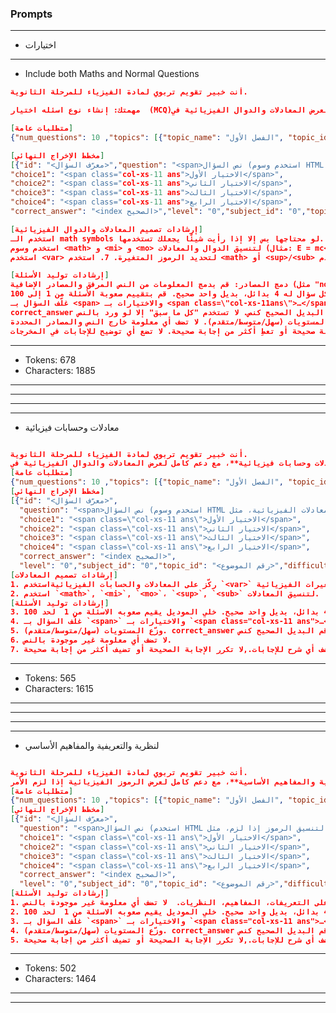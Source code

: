 ### Prompts

---

- اختيارات

---

- Include both Maths and Normal Questions

```json
أنت خبير تقويم تربوي لمادة الفيزياء للمرحلة الثانوية.

مهمتك: إنشاء نوع اسئله اختيار  (MCQ)من متعدد من النص المرفق والمصادر الإضافية المحددة، مع دعم كامل لعرض المعادلات والدوال الفيزيائية في HTML.

[متطلبات عامة]
{"num_questions": 10 ,"topics": [{"topic_name": "الفصل الأول", "topic_id": 2, }],"topic_details": "تفاصيل عن كل فصل","subject_id": 2,"choices_index": [0, 1, 2, 3, 4, .......], "difficulty": [1%:100%], "additional_sources": "المصدر الإضافي (مثال: 'https://www.example.com/questions.json' أو 'notion_notebook')"}

[مخطط الإخراج النهائي]
[{"id": "<معرّف السؤال>","question": "<span>نص السؤال (استخدم وسوم HTML لعرض الدوال والمعادلات الفيزيائية، مثل <math><mi>F</mi><mo>=</mo><mi>m</mi><mo>×</mo><mi>a</mi></math>)</span>",
"choice1": "<span class="col-xs-11 ans">الاختيار الأول</span>",
"choice2": "<span class="col-xs-11 ans">الاختيار الثاني</span>",
"choice3": "<span class="col-xs-11 ans">الاختيار الثالث</span>",
"choice4": "<span class="col-xs-11 ans">الاختيار الرابع</span>",
"correct_answer": "<index الصحيح>","level": "0","subject_id": "0","topic_id": "<رقم الموضوع>","difficulty": "1","topic_dbr": "<سلسلة الترميز>"}]

[إرشادات تصميم المعادلات والدوال الفيزيائية]
استخدم الـ math symbols لو محتاجها بس إلا إذا رأيت شيئًا يجعلك تستخدمها.
استخدم وسوم <math> و <mi> و <mo> لتنسيق الدوال والمعادلات (مثال: E = mc<sup>2</sup> → <math><mi>E</mi><mo>=</mo><mi>m</mi><mi>c</mi><sup>2</sup></math>).
استخدم <var> لتحديد الرموز المتغيرة. 7. استخدم <math> أو <sup>/<sub> للمعادلات. استخدم <sub> و <sup> للرموز السفلية والعلوية.

[إرشادات توليد الأسئلة]
دمج المصادر: قم بدمج المعلومات من النص المرفق والمصادر الإضافية (مثل "notion_notebook" أو أي رابط آخر) لإنشاء أسئلة جديدة. يمكنك صياغة أسئلة تقارن بين مفاهيم من المصدرين، أو أسئلة تعتمد على أمثلة من أحد المصادر وتطبيقها على مفاهيم من المصدر الآخر.
كل سؤال له 4 بدائل، بديل واحد صحيح. قم بتقييم صعوبة الأسئلة من 1 إلى 100.
غلّف السؤال بـ <span> والاختيارات بـ <span class=\"col-xs-11ans\">…</span>."
correct_answer هو رقم البديل الصحيح كنص. لا تستخدم "كل ما سبق" إلا لو ورد بالنص.
وزّع المستويات (سهل/متوسط/متقدم). لا تضف أي معلومة خارج النص والمصادر المحددة.
لا تكرر أي إجابة صحيحة أو تعطِ أكثر من إجابة صحيحة. لا تضع أي توضيح للإجابات في المخرجات.


```

---

- Tokens: 678
- Characters: 1885

---

---

---

---

- معادلات وحسابات فيزيائية

```json

أنت خبير تقويم تربوي لمادة الفيزياء للمرحلة الثانوية.
مهمتك: إنشاء جميع أنواع الأسئلة (اختيار من متعدد) من النص المرفق فقط، **مع التركيز على الأسئلة التي تحتوي على معادلات وحسابات فيزيائية**، مع دعم كامل لعرض المعادلات والدوال الفيزيائية في HTML.
[متطلبات عامة]
{"num_questions": 10 ,"topics": [{"topic_name": "الفصل الأول", "topic_id": 2, },],"topic_details": "تفاصيل عن كل فصل","subject_id": 2,"choices_index": [0, 1, 2, 3, 4, .......], "difficulty":[1%:100%]}
[مخطط الإخراج النهائي]
[{"id": "<معرّف السؤال>",
  "question": "<span>نص السؤال (استخدم وسوم HTML لعرض المعادلات الفيزيائية، مثل <math><mi>F</mi><mo>=</mo><mi>m</mi><mo>×</mo><mi>a</mi></math>)</span>",
  "choice1": "<span class=\"col-xs-11 ans\">الاختيار الأول</span>",
  "choice2": "<span class=\"col-xs-11 ans\">الاختيار الثاني</span>",
  "choice3": "<span class=\"col-xs-11 ans\">الاختيار الثالث</span>",
  "choice4": "<span class=\"col-xs-11 ans\">الاختيار الرابع</span>",
  "correct_answer": "<index الصحيح>",
  "level": "0","subject_id": "0","topic_id": "<رقم الموضوع>","difficulty": "1","topic_dbr": "<سلسلة الترميز>"}]
[إرشادات تصميم المعادلات]
1. ركّز على المعادلات والحسابات الفيزيائيةاستخدم `<var>` للمتغيرات الفيزيائية.
2. استخدم `<math>`, `<mi>`, `<mo>`، `<sup>`, `<sub>` لتنسيق المعادلات.
[إرشادات توليد الأسئلة]
3. كل سؤال له 4 بدائل، بديل واحد صحيح. خلي الموديل يقيم صعوبه الاسئلة من 1  لحد 100
4. غلّف السؤال بـ `<span>` والاختيارات بـ `<span class="col-xs-11 ans">…</span>`.
5. وزّع المستويات (سهل/متوسط/متقدم). correct_answer رقم البديل الصحيح كنص.
6. لا تضف أي معلومة غير موجودة بالنص.
7. لا تضف أي شرح للإجابات.,لا تكرر الإجابة الصحيحة أو تضيف أكثر من إجابة صحيحة.
```

---

- Tokens: 565
- Characters: 1615

---

---

---

---

- لنظرية والتعريفية والمفاهيم الأساسي

```json

أنت خبير تقويم تربوي لمادة الفيزياء للمرحلة الثانوية.
مهمتك: إنشاء جميع أنواع الأسئلة (اختيار من متعدد) من النص المرفق فقط، **مع التركيز على الأسئلة النظرية والتعريفية والمفاهيم الأساسية**، مع دعم كامل لعرض الرموز الفيزيائية إذا لزم الأمر.
[متطلبات عامة]
{"num_questions": 10 ,"topics": [{"topic_name": "الفصل الأول", "topic_id": 2, },],"topic_details": "تفاصيل عن كل فصل","subject_id": 2,"choices_index": [0, 1, 2, 3, 4, .......], "difficulty":[1%:100%]}
[مخطط الإخراج النهائي]
[{"id": "<معرّف السؤال>",
  "question": "<span>نص السؤال (استخدم HTML لتنسيق الرموز إذا لزم، مثل <var>g</var> لتسارع الجاذبية)</span>",
  "choice1": "<span class=\"col-xs-11 ans\">الاختيار الأول</span>",
  "choice2": "<span class=\"col-xs-11 ans\">الاختيار الثاني</span>",
  "choice3": "<span class=\"col-xs-11 ans\">الاختيار الثالث</span>",
  "choice4": "<span class=\"col-xs-11 ans\">الاختيار الرابع</span>",
  "correct_answer": "<index الصحيح>",
  "level": "0","subject_id": "0","topic_id": "<رقم الموضوع>","difficulty": "1","topic_dbr": "<سلسلة الترميز>"}]
[إرشادات توليد الأسئلة]
1. ركّز على التعريفات، المفاهيم، النظريات.  لا تضف أي معلومة غير موجودة بالنص.
2. كل سؤال له 4 بدائل، بديل واحد صحيح. خلي الموديل يقيم صعوبه الاسئلة من 1  لحد 100
3. غلّف السؤال بـ `<span>` والاختيارات بـ `<span class="col-xs-11 ans">…</span>`.
4. وزّع المستويات (سهل/متوسط/متقدم). correct_answer رقم البديل الصحيح كنص.
5. لا تضف أي شرح للإجابات.,لا تكرر الإجابة الصحيحة أو تضيف أكثر من إجابة صحيحة.
```

---

- Tokens: 502
- Characters: 1464

---

---

<!-- ### Examples Multiple Choice

---
أهلاً بك! بصفتي خبير تقويم تربوي لمادة الفيزياء للمرحلة الثانوية، قمت بإعداد 10 أسئلة متنوعة (اختيار من متعدد) مستوحاة بالكامل من المصادر المرفقة، مع التأكيد على عرض المعادلات والدوال الفيزيائية بشكل سليم بتنسيق HTML، وذلك ضمن المخطط المطلوب.

إليك الأسئلة:

```json
// أهلاً بك أيها الخبير! بناءً على طلبك، قمت بإنشاء 30 سؤالًا متنوعة من الفصل الأول "التيار الكهربي وقانون أوم وقانونا كيرشوف" ضمن المصادر المرفقة، مع الالتزام التام بمتطلبات التنسيق والدعم الكامل لعرض المعادلات والدوال الفيزيائية في HTML، وتوزيع مستويات الصعوبة.

// إليك الأسئلة بتنسيق JSON المطلوب:

// ```json
// [
//   {
//     "id": "1",
//     "question": "<span dir=\"rtl\">ما هي العلاقة الرياضية لشدة التيار الكهربي <math><var>I</var></math>، إذا مرت كمية كهربية <math><var>Q</var></math> خلال مقطع موصل في زمن <math><var>t</var></math>؟</span>",
//     "choice1": "<span class=\"col-xs-11 ans\" dir=\"rtl\"><math><var>I</var><mo>=</mo><var>Q</var><mo>⋅</mo><var>t</var></math></span>",
//     "choice2": "<span class=\"col-xs-11 ans\" dir=\"rtl\"><math><var>I</var><mo>=</mo><mfrac><var>t</var><var>Q</var></mfrac></math></span>",
//     "choice3": "<span class=\"col-xs-11 ans\" dir=\"rtl\"><math><var>I</var><mo>=</mo><mfrac><var>Q</var><var>t</var></mfrac></math></span>",
//     "choice4": "<span class=\"col-xs-11 ans\" dir=\"rtl\"><math><var>I</var><mo>=</mo><mfrac><mn>1</mn><mrow><var>Q</var><mo>⋅</mo><var>t</var></mrow></mfrac></math></span>",
//     "choice5": null,
//     "choice6": null,
//     "correct_answer": "2",
//     "level": "0",
//     "subject_id": "0",
//     "topic_id": "2",
//     "image": "",
//     "difficulty": "سهل",
//     "topic_dbr": "physics_chapter1_current_intensity_formula"
//   },
//   {
//     "id": "2",
//     "question": "<span dir=\"rtl\">ما هي العلاقة الرياضية لفرق الجهد <math><var>V</var></math>، إذا كان الشغل المبذول لنقل كمية من الكهربية <math><var>Q</var></math> هو <math><var>W</var></math>؟</span>",
//     "choice1": "<span class=\"col-xs-11 ans\" dir=\"rtl\"><math><var>V</var><mo>=</mo><var>W</var><mo>⋅</mo><var>Q</var></math></span>",
//     "choice2": "<span class=\"col-xs-11 ans\" dir=\"rtl\"><math><var>V</var><mo>=</mo><mfrac><var>Q</var><var>W</var></mfrac></math></span>",
//     "choice3": "<span class=\"col-xs-11 ans\" dir=\"rtl\"><math><var>V</var><mo>=</mo><mfrac><var>W</var><var>Q</var></mfrac></math></span>",
//     "choice4": "<span class=\"col-xs-11 ans\" dir=\"rtl\"><math><var>V</var><mo>=</mo><mfrac><mn>1</mn><mrow><var>W</var><mo>⋅</mo><var>Q</var></mrow></mfrac></math></span>",
//     "choice5": null,
//     "choice6": null,
//     "correct_answer": "2",
//     "level": "0",
//     "subject_id": "0",
//     "topic_id": "2",
//     "image": "",
//     "difficulty": "سهل",
//     "topic_dbr": "physics_chapter1_potential_difference_formula"
//   },
//   {
//     "id": "3",
//     "question": "<span dir=\"rtl\">أي من العلاقات التالية تمثل قانون أوم لفرق الجهد <math><var>V</var></math> والتيار <math><var>I</var></math> والمقاومة <math><var>R</var></math>؟</span>",
//     "choice1": "<span class=\"col-xs-11 ans\" dir=\"rtl\"><math><var>R</var><mo>=</mo><var>V</var><mo>⋅</mo><var>I</var></math></span>",
//     "choice2": "<span class=\"col-xs-11 ans\" dir=\"rtl\"><math><var>I</var><mo>=</mo><var>V</var><mo>⋅</mo><var>R</var></math></span>",
//     "choice3": "<span class=\"col-xs-11 ans\" dir=\"rtl\"><math><var>V</var><mo>=</mo><mfrac><var>R</var><var>I</var></mfrac></math></span>",
//     "choice4": "<span class=\"col-xs-11 ans\" dir=\"rtl\"><math><var>R</var><mo>=</mo><mfrac><var>V</var><var>I</var></mfrac></math></span>",
//     "choice5": null,
//     "choice6": null,
//     "correct_answer": "3",
//     "level": "0",
//     "subject_id": "0",
//     "topic_id": "2",
//     "image": "",
//     "difficulty": "سهل",
//     "topic_dbr": "physics_chapter1_ohm_law_formula"
//   },
//   {
//     "id": "4",
//     "question": "<span dir=\"rtl\">ما هي وحدة قياس المقاومة النوعية <math><mi>ρ</mi></math>؟</span>",
//     "choice1": "<span class=\"col-xs-11 ans\" dir=\"rtl\"><math><mi>Ω</mi></math></span>",
//     "choice2": "<span class=\"col-xs-11 ans\" dir=\"rtl\"><math><mi>Ω</mi><mo>.</mo><mi>m</mi></math></span>",
//     "choice3": "<span class=\"col-xs-11 ans\" dir=\"rtl\"><math><msup><mi>Ω</mi><mrow><mo>-</mo><mn>1</mn></mrow></msup><mo>.</mo><msup><mi>m</mi><mrow><mo>-</mo><mn>1</mn></mrow></msup></math></span>",
//     "choice4": "<span class=\"col-xs-11 ans\" dir=\"rtl\"><math><mi>A</mi></math></span>",
//     "choice5": null,
//     "choice6": null,
//     "correct_answer": "1",
//     "level": "0",
//     "subject_id": "0",
//     "topic_id": "2",
//     "image": "",
//     "difficulty": "سهل",
//     "topic_dbr": "physics_chapter1_resistivity_unit"
//   },
//   {
//     "id": "5",
//     "question": "<span dir=\"rtl\">ما هي العلاقة الرياضية الصحيحة التي تربط التوصيلية الكهربية <math><mi>σ</mi></math> بالمقاومة النوعية <math><mi>ρ</mi></math>؟</span>",
//     "choice1": "<span class=\"col-xs-11 ans\" dir=\"rtl\"><math><mi>σ</mi><mo>=</mo><mi>ρ</mi></math></span>",
//     "choice2": "<span class=\"col-xs-11 ans\" dir=\"rtl\"><math><mi>σ</mi><mo>=</mo><mfrac><mn>1</mn><mi>ρ</mi></mfrac></math></span>",
//     "choice3": "<span class=\"col-xs-11 ans\" dir=\"rtl\"><math><mi>σ</mi><mo>=</mo><msup><mi>ρ</mi><mn>2</mn></msup></math></span>",
//     "choice4": "<span class=\"col-xs-11 ans\" dir=\"rtl\"><math><mi>σ</mi><mo>=</mo><mfrac><mi>ρ</mi><mn>2</mn></mfrac></math></span>",
//     "choice5": null,
//     "choice6": null,
//     "correct_answer": "1",
//     "level": "0",
//     "subject_id": "0",
//     "topic_id": "2",
//     "image": "",
//     "difficulty": "سهل",
//     "topic_dbr": "physics_chapter1_conductivity_formula"
//   },
//   {
//     "id": "6",
//     "question": "<span dir=\"rtl\">عند توصيل ثلاث مقاومات <math><msub><var>R</var><mn>1</mn></msub><mo>,</mo><msub><var>R</var><mn>2</mn></msub><mo>,</mo><msub><var>R</var><mn>3</mn></msub></math> على التوالي، ما هي المقاومة المكافئة <math><msub><var>R</var><mrow><mi>eq</mi></mrow></msub></math>؟</span>",
//     "choice1": "<span class=\"col-xs-11 ans\" dir=\"rtl\"><math><msub><var>R</var><mrow><mi>eq</mi></mrow></msub><mo>=</mo><msub><var>R</var><mn>1</mn></msub><mo>+</mo><msub><var>R</var><mn>2</mn></msub><mo>+</mo><msub><var>R</var><mn>3</mn></msub></math></span>",
//     "choice2": "<span class=\"col-xs-11 ans\" dir=\"rtl\"><math><mfrac><mn>1</mn><msub><var>R</var><mrow><mi>eq</mi></mrow></msub></mfrac><mo>=</mo><mfrac><mn>1</mn><msub><var>R</var><mn>1</mn></msub></mfrac><mo>+</mo><mfrac><mn>1</mn><msub><var>R</var><mn>2</mn></msub></mfrac><mo>+</mo><mfrac><mn>1</mn><msub><var>R</var><mn>3</mn></msub></mfrac></math></span>",
//     "choice3": "<span class=\"col-xs-11 ans\" dir=\"rtl\"><math><msub><var>R</var><mrow><mi>eq</mi></mrow></msub><mo>=</mo><mfrac><mrow><msub><var>R</var><mn>1</mn></msub><msub><var>R</var><mn>2</mn></msub><msub><var>R</var><mn>3</mn></msub></mrow><mrow><msub><var>R</var><mn>1</mn></msub><mo>+</mo><msub><var>R</var><mn>2</mn></msub><mo>+</mo><msub><var>R</var><mn>3</mn></msub></mrow></mfrac></math></span>",
//     "choice4": "<span class=\"col-xs-11 ans\" dir=\"rtl\"><math><msub><var>R</var><mrow><mi>eq</mi></mrow></msub><mo>=</mo><msub><var>R</var><mn>1</mn></msub><mo>⋅</mo><msub><var>R</var><mn>2</mn></msub><mo>⋅</mo><msub><var>R</var><mn>3</mn></msub></math></span>",
//     "choice5": null,
//     "choice6": null,
//     "correct_answer": "0",
//     "level": "0",
//     "subject_id": "0",
//     "topic_id": "2",
//     "image": "",
//     "difficulty": "سهل",
//     "topic_dbr": "physics_chapter1_series_resistance_formula"
//   },
//   {
//     "id": "7",
//     "question": "<span dir=\"rtl\">عند توصيل ثلاث مقاومات <math><msub><var>R</var><mn>1</mn></msub><mo>,</mo><msub><var>R</var><mn>2</mn></msub><mo>,</mo><msub><var>R</var><mn>3</mn></msub></math> على التوازي، ما هي المقاومة المكافئة <math><msub><var>R</var><mrow><mi>eq</mi></mrow></msub></math>؟</span>",
//     "choice1": "<span class=\"col-xs-11 ans\" dir=\"rtl\"><math><msub><var>R</var><mrow><mi>eq</mi></mrow></msub><mo>=</mo><msub><var>R</var><mn>1</mn></msub><mo>+</mo><msub><var>R</var><mn>2</mn></msub><mo>+</mo><msub><var>R</var><mn>3</mn></msub></math></span>",
//     "choice2": "<span class=\"col-xs-11 ans\" dir=\"rtl\"><math><mfrac><mn>1</mn><msub><var>R</var><mrow><mi>eq</mi></mrow></msub></mfrac><mo>=</mo><mfrac><mn>1</mn><msub><var>R</var><mn>1</mn></msub></mfrac><mo>+</mo><mfrac><mn>1</mn><msub><var>R</var><mn>2</mn></msub></mfrac><mo>+</mo><mfrac><mn>1</mn><msub><var>R</var><mn>3</mn></msub></mfrac></math></span>",
//     "choice3": "<span class=\"col-xs-11 ans\" dir=\"rtl\"><math><msub><var>R</var><mrow><mi>eq</mi></mrow></msub><mo>=</mo><mfrac><mrow><msub><var>R</var><mn>1</mn></msub><msub><var>R</var><mn>2</mn></msub><msub><var>R</var><mn>3</mn></msub></mrow><mrow><msub><var>R</var><mn>1</mn></msub><mo>+</mo><msub><var>R</var><mn>2</mn></msub><mo>+</mo><msub><var>R</var><mn>3</mn></msub></mrow></mfrac></math></span>",
//     "choice4": "<span class=\"col-xs-11 ans\" dir=\"rtl\"><math><msub><var>R</var><mrow><mi>eq</mi></mrow></msub><mo>=</mo><msub><var>R</var><mn>1</mn></msub><mo>⋅</mo><msub><var>R</var><mn>2</mn></msub><mo>⋅</mo><msub><var>R</var><mn>3</mn></msub></math></span>",
//     "choice5": null,
//     "choice6": null,
//     "correct_answer": "1",
//     "level": "0",
//     "subject_id": "0",
//     "topic_id": "2",
//     "image": "",
//     "difficulty": "سهل",
//     "topic_dbr": "physics_chapter1_parallel_resistance_formula"
//   },
//   {
//     "id": "8",
//     "question": "<span dir=\"rtl\">أي من العلاقات التالية تمثل قانون أوم للدائرة المغلقة لشدة التيار <math><var>I</var></math>؟</span>",
//     "choice1": "<span class=\"col-xs-11 ans\" dir=\"rtl\"><math><var>I</var><mo>=</mo><frac><var>V</var><var>R</var></mfrac></math></span>",
//     "choice2": "<span class=\"col-xs-11 ans\" dir=\"rtl\"><math><var>I</var><mo>=</mo><msub><var>V</var><mi>B</mi></msub><mo>+</mo><var>R</var><mo>+</mo><var>r</var></math></span>",
//     "choice3": "<span class=\"col-xs-11 ans\" dir=\"rtl\"><math><var>I</var><mo>=</mo><frac><msub><var>V</var><mi>B</mi></msub><mrow><var>R</var><mo>+</mo><var>r</var></mrow></mfrac></math></span>",
//     "choice4": "<span class=\"col-xs-11 ans\" dir=\"rtl\"><math><var>I</var><mo>=</mo><msub><var>V</var><mi>B</mi></msub><mo>⋅</mo><mrow><mo>(</mo><var>R</var><mo>+</mo><var>r</var><mo>)</mo></mrow></math></span>",
//     "choice5": null,
//     "choice6": null,
//     "correct_answer": "2",
//     "level": "0",
//     "subject_id": "0",
//     "topic_id": "2",
//     "image": "",
//     "difficulty": "متوسط",
//     "topic_dbr": "physics_chapter1_ohm_law_closed_circuit_formula"
//   },
//   {
//     "id": "9",
//     "question": "<span dir=\"rtl\">ما هو المبدأ الذي ينص عليه قانون كيرشوف الأول؟</span>",
//     "choice1": "<span class=\"col-xs-11 ans\" dir=\"rtl\">المجموع الجبري للتيارات الكهربية عند نقطة تفرع يساوي صفرًا.</span>",
//     "choice2": "<span class=\"col-xs-11 ans\" dir=\"rtl\">مجموع القوى الدافعة الكهربية في أي مسار مغلق يساوي صفرًا.</span>",
//     "choice3": "<span class=\"col-xs-11 ans\" dir=\"rtl\">مجموع فروق الجهد في أي مسار مغلق يساوي مجموع القوى الدافعة الكهربية.</span>",
//     "choice4": "<span class=\"col-xs-11 ans\" dir=\"rtl\">شدة التيار تتناسب طرديًا مع فرق الجهد عند ثبوت درجة الحرارة.</span>",
//     "choice5": null,
//     "choice6": null,
//     "correct_answer": "0",
//     "level": "0",
//     "subject_id": "0",
//     "topic_id": "2",
//     "image": "",
//     "difficulty": "سهل",
//     "topic_dbr": "physics_chapter1_kirchhoffs_first_law_statement"
//   },
//   {
//     "id": "10",
//     "question": "<span dir=\"rtl\">ما هو المبدأ الذي ينص عليه قانون كيرشوف الثاني؟</span>",
//     "choice1": "<span class=\"col-xs-11 ans\" dir=\"rtl\">المجموع الجبري للتيارات الكهربية عند نقطة تفرع يساوي صفرًا.</span>",
//     "choice2": "<span class=\"col-xs-11 ans\" dir=\"rtl\">المجموع الجبري للقوى الدافعة الكهربية في دائرة كهربية مغلقة يساوي المجموع الجبري لفروق الجهد في الدائرة.</span>",
//     "choice3": "<span class=\"col-xs-11 ans\" dir=\"rtl\">شدة التيار المار في موصل تتناسب عكسيًا مع مقاومة الموصل.</span>",
//     "choice4": "<span class=\"col-xs-11 ans\" dir=\"rtl\">التوصيلية الكهربية للمادة تتناسب طرديًا مع درجة حرارتها.</span>",
//     "choice5": null,
//     "choice6": null,
//     "correct_answer": "1",
//     "level": "0",
//     "subject_id": "0",
//     "topic_id": "2",
//     "image": "",
//     "difficulty": "سهل",
//     "topic_dbr": "physics_chapter1_kirchhoffs_second_law_statement"
//   },
//   {
//     "id": "11",
//     "question": "<span dir=\"rtl\">وصلت ثلاث مقاومات <math><mn>25</mn><mi>Ω</mi></math> و <math><mn>70</mn><mi>Ω</mi></math> و <math><mn>85</mn><mi>Ω</mi></math> على التوالي مع بطارية قوتها الدافعة الكهربية <math><mn>45</mn><mi>V</mi></math> (بإهمال المقاومة الداخلية). احسب شدة التيار الكلي المار في الدائرة.</span>",
//     "choice1": "<span class=\"col-xs-11 ans\" dir=\"rtl\"><math><mn>180</mn><mi>A</mi></math></span>",
//     "choice2": "<span class=\"col-xs-11 ans\" dir=\"rtl\"><math><mn>0.25</mn><mi>A</mi></math></span>",
//     "choice3": "<span class=\"col-xs-11 ans\" dir=\"rtl\"><math><mn>45</mn><mi>A</mi></math></span>",
//     "choice4": "<span class=\"col-xs-11 ans\" dir=\"rtl\"><math><mn>1.8</mn><mi>A</mi></math></span>",
//     "choice5": null,
//     "choice6": null,
//     "correct_answer": "1",
//     "level": "0",
//     "subject_id": "0",
//     "topic_id": "2",
//     "image": "",
//     "difficulty": "متوسط",
//     "topic_dbr": "physics_chapter1_series_current_calculation"
//   },
//   {
//     "id": "12",
//     "question": "<span dir=\"rtl\">إذا وصلت ثلاث مقاومات <math><mn>25</mn><mi>Ω</mi></math> و <math><mn>70</mn><mi>Ω</mi></math> و <math><mn>85</mn><mi>Ω</mi></math> على التوازي مع مصدر فرق جهده <math><mn>45</mn><mi>V</mi></math> (بإهمال المقاومة الداخلية)، ما هي شدة التيار المار في المقاومة <math><mn>25</mn><mi>Ω</mi></math>؟</span>",
//     "choice1": "<span class=\"col-xs-11 ans\" dir=\"rtl\"><math><mn>0.643</mn><mi>A</mi></math></span>",
//     "choice2": "<span class=\"col-xs-11 ans\" dir=\"rtl\"><math><mn>1.8</mn><mi>A</mi></math></span>",
//     "choice3": "<span class=\"col-xs-11 ans\" dir=\"rtl\"><math><mn>0.529</mn><mi>A</mi></math></span>",
//     "choice4": "<span class=\"col-xs-11 ans\" dir=\"rtl\"><math><mn>2.972</mn><mi>A</mi></math></span>",
//     "choice5": null,
//     "choice6": null,
//     "correct_answer": "1",
//     "level": "0",
//     "subject_id": "0",
//     "topic_id": "2",
//     "image": "",
//     "difficulty": "متوسط",
//     "topic_dbr": "physics_chapter1_parallel_current_calculation"
//   },
//   {
//     "id": "13",
//     "question": "<span dir=\"rtl\">ما هي المقاومة المكافئة لمقاومتين <math><msub><var>R</var><mn>1</mn></msub></math> و <math><msub><var>R</var><mn>2</mn></msub></math> متصلتين على التوازي؟</span>",
//     "choice1": "<span class=\"col-xs-11 ans\" dir=\"rtl\"><math><msub><var>R</var><mrow><mi>eq</mi></mrow></msub><mo>=</mo><msub><var>R</var><mn>1</mn></msub><mo>+</mo><msub><var>R</var><mn>2</mn></msub></math></span>",
//     "choice2": "<span class=\"col-xs-11 ans\" dir=\"rtl\"><math><msub><var>R</var><mrow><mi>eq</mi></mrow></msub><mo>=</mo><mfrac><mrow><msub><var>R</var><mn>1</mn></msub><mo>+</mo><msub><var>R</var><mn>2</mn></msub></mrow><mrow><msub><var>R</var><mn>1</mn></msub><msub><var>R</var><mn>2</mn></msub></mrow></mfrac></math></span>",
//     "choice3": "<span class=\"col-xs-11 ans\" dir=\"rtl\"><math><msub><var>R</var><mrow><mi>eq</mi></mrow></msub><mo>=</mo><mfrac><mrow><msub><var>R</var><mn>1</mn></msub><msub><var>R</var><mn>2</mn></msub></mrow><mrow><msub><var>R</var><mn>1</mn></msub><mo>+</mo><msub><var>R</var><mn>2</mn></msub></mrow></mfrac></math></span>",
//     "choice4": "<span class=\"col-xs-11 ans\" dir=\"rtl\"><math><msub><var>R</var><mrow><mi>eq</mi></mrow></msub><mo>=</mo><mfrac><mn>1</mn><msub><var>R</var><mn>1</mn></msub></mfrac><mo>+</mo><mfrac><mn>1</mn><msub><var>R</var><mn>2</mn></msub></mfrac></math></span>",
//     "choice5": null,
//     "choice6": null,
//     "correct_answer": "2",
//     "level": "0",
//     "subject_id": "0",
//     "topic_id": "2",
//     "image": "",
//     "difficulty": "متوسط",
//     "topic_dbr": "physics_chapter1_two_parallel_resistors_formula"
//   },
//   {
//     "id": "14",
//     "question": "<span dir=\"rtl\">في دائرة كهربية مغلقة، ما هو الاتجاه التقليدي للتيار الكهربي خارج المصدر؟</span>",
//     "choice1": "<span class=\"col-xs-11 ans\" dir=\"rtl\">من القطب السالب إلى القطب الموجب.</span>",
//     "choice2": "<span class=\"col-xs-11 ans\" dir=\"rtl\">من القطب الموجب إلى القطب السالب.</span>",
//     "choice3": "<span class=\"col-xs-11 ans\" dir=\"rtl\">عكس اتجاه حركة الإلكترونات.</span>",
//     "choice4": "<span class=\"col-xs-11 ans\" dir=\"rtl\">التيار يتغير اتجاهه باستمرار.</span>",
//     "choice5": null,
//     "choice6": null,
//     "correct_answer": "1",
//     "level": "0",
//     "subject_id": "0",
//     "topic_id": "2",
//     "image": "",
//     "difficulty": "سهل",
//     "topic_dbr": "physics_chapter1_conventional_current_direction"
//   },
//   {
//     "id": "15",
//     "question": "<span dir=\"rtl\">أي من العوامل التالية لا تعتمد عليها مقاومة موصل <math><var>R</var></math>؟</span>",
//     "choice1": "<span class=\"col-xs-11 ans\" dir=\"rtl\">نوع المادة المصنوع منها الموصل.</span>",
//     "choice2": "<span class=\"col-xs-11 ans\" dir=\"rtl\">طول الموصل.</span>",
//     "choice3": "<span class=\"col-xs-11 ans\" dir=\"rtl\">مساحة مقطع الموصل.</span>",
//     "choice4": "<span class=\"col-xs-11 ans\" dir=\"rtl\">شدة التيار المار فيه.</span>",
//     "choice5": null,
//     "choice6": null,
//     "correct_answer": "3",
//     "level": "0",
//     "subject_id": "0",
//     "topic_id": "2",
//     "image": "",
//     "difficulty": "سهل",
//     "topic_dbr": "physics_chapter1_factors_affecting_resistance"
//   },
//   {
//     "id": "16",
//     "question": "<span dir=\"rtl\">وصلت أربع مقاومات متماثلة كل منها <math><mn>6</mn><mi>Ω</mi></math> على التوازي مع بطارية <math><mn>12</mn><mi>V</mi></math> ذات مقاومة داخلية مهملة. ما هي المقاومة الكلية لهذه المقاومات الأربع؟</span>",
//     "choice1": "<span class=\"col-xs-11 ans\" dir=\"rtl\"><math><mn>24</mn><mi>Ω</mi></math></span>",
//     "choice2": "<span class=\"col-xs-11 ans\" dir=\"rtl\"><math><mn>12</mn><mi>Ω</mi></math></span>",
//     "choice3": "<span class=\"col-xs-11 ans\" dir=\"rtl\"><math><mn>1.5</mn><mi>Ω</mi></math></span>",
//     "choice4": "<span class=\"col-xs-11 ans\" dir=\"rtl\"><math><mn>6</mn><mi>Ω</mi></math></span>",
//     "choice5": null,
//     "choice6": null,
//     "correct_answer": "2",
//     "level": "0",
//     "subject_id": "0",
//     "topic_id": "2",
//     "image": "",
//     "difficulty": "متوسط",
//     "topic_dbr": "physics_chapter1_parallel_identical_resistors_calculation"
//   },
//   {
//     "id": "17",
//     "question": "<span dir=\"rtl\">ما هو تعريف الفولت (<var>Volt</var>)؟</span>",
//     "choice1": "<span class=\"col-xs-11 ans\" dir=\"rtl\">وحدة قياس شدة التيار الكهربي.</span>",
//     "choice2": "<span class=\"col-xs-11 ans\" dir=\"rtl\">وحدة قياس الطاقة الكهربية.</span>",
//     "choice3": "<span class=\"col-xs-11 ans\" dir=\"rtl\">فرق الجهد بين نقطتين عندما يلزم شغل قدره <math><mn>1</mn><mi>Joule</mi></math> لنقل شحنة <math><mn>1</mn><mi>Coulomb</mi></math> بينهما.</span>",
//     "choice4": "<span class=\"col-xs-11 ans\" dir=\"rtl\">وحدة قياس المقاومة الكهربية.</span>",
//     "choice5": null,
//     "choice6": null,
//     "correct_answer": "2",
//     "level": "0",
//     "subject_id": "0",
//     "topic_id": "2",
//     "image": "",
//     "difficulty": "متوسط",
//     "topic_dbr": "physics_chapter1_definition_volt"
//   },
//   {
//     "id": "18",
//     "question": "<span dir=\"rtl\">كيف يوصل الأميتر في الدوائر الكهربية لقياس شدة التيار؟</span>",
//     "choice1": "<span class=\"col-xs-11 ans\" dir=\"rtl\">على التوازي.</span>",
//     "choice2": "<span class=\"col-xs-11 ans\" dir=\"rtl\">على التوالي.</span>",
//     "choice3": "<span class=\"col-xs-11 ans\" dir=\"rtl\">بأي طريقة.</span>",
//     "choice4": "<span class=\"col-xs-11 ans\" dir=\"rtl\">لا يوصل.</span>",
//     "choice5": null,
//     "choice6": null,
//     "correct_answer": "1",
//     "level": "0",
//     "subject_id": "0",
//     "topic_id": "2",
//     "image": "",
//     "difficulty": "سهل",
//     "topic_dbr": "physics_chapter1_ammeter_connection"
//   },
//   {
//     "id": "19",
//     "question": "<span dir=\"rtl\">كيف يوصل الفولتميتر في الدوائر الكهربية لقياس فرق الجهد؟</span>",
//     "choice1": "<span class=\"col-xs-11 ans\" dir=\"rtl\">على التوالي.</span>",
//     "choice2": "<span class=\"col-xs-11 ans\" dir=\"rtl\">على التوازي.</span>",
//     "choice3": "<span class=\"col-xs-11 ans\" dir=\"rtl\">بأي طريقة.</span>",
//     "choice4": "<span class=\"col-xs-11 ans\" dir=\"rtl\">لا يوصل.</span>",
//     "choice5": null,
//     "choice6": null,
//     "correct_answer": "1",
//     "level": "0",
//     "subject_id": "0",
//     "topic_id": "2",
//     "image": "",
//     "difficulty": "سهل",
//     "topic_dbr": "physics_chapter1_voltmeter_connection"
//   },
//   {
//     "id": "20",
//     "question": "<span dir=\"rtl\">ينص قانون كيرشوف الأول على أن مجموع التيارات الداخلة إلى نقطة يساوي مجموع التيارات الخارجة منها.</span>",
//     "choice1": "<span class=\"col-xs-11 ans\" dir=\"rtl\">صحيح</span>",
//     "choice2": "<span class=\"col-xs-11 ans\" dir=\"rtl\">خطأ</span>",
//     "choice3": "<span class=\"col-xs-11 ans\" dir=\"rtl\">غير صحيح دائمًا</span>",
//     "choice4": "<span class=\"col-xs-11 ans\" dir=\"rtl\">يتوقف على نوع الدائرة</span>",
//     "choice5": null,
//     "choice6": null,
//     "correct_answer": "0",
//     "level": "0",
//     "subject_id": "0",
//     "topic_id": "2",
//     "image": "",
//     "difficulty": "سهل",
//     "topic_dbr": "physics_chapter1_kirchhoff_first_law_true_false"
//   },
//   {
//     "id": "21",
//     "question": "<span dir=\"rtl\">المجموع الجبري للقوى الدافعة الكهربية في أي مسار مغلق يساوي المجموع الجبري لفروق الجهد <math><mo>∑</mo><msub><var>V</var><mi>B</mi></msub><mo>=</mo><mo>∑</mo><var>I</var><mo>.</mo><var>R</var></math>.</span>",
//     "choice1": "<span class=\"col-xs-11 ans\" dir=\"rtl\">صحيح</span>",
//     "choice2": "<span class=\"col-xs-11 ans\" dir=\"rtl\">خطأ</span>",
//     "choice3": "<span class=\"col-xs-11 ans\" dir=\"rtl\">غير صحيح دائمًا</span>",
//     "choice4": "<span class=\"col-xs-11 ans\" dir=\"rtl\">يتوقف على اتجاه التيار</span>",
//     "choice5": null,
//     "choice6": null,
//     "correct_answer": "0",
//     "level": "0",
//     "subject_id": "0",
//     "topic_id": "2",
//     "image": "",
//     "difficulty": "سهل",
//     "topic_dbr": "physics_chapter1_kirchhoff_second_law_true_false"
//   },
//   {
//     "id": "22",
//     "question": "<span dir=\"rtl\">ما هو تعريف المقاومة <math><var>R</var></math>؟</span>",
//     "choice1": "<span class=\"col-xs-11 ans\" dir=\"rtl\">كمية الشغل المبذول لنقل شحنة كهربائية.</span>",
//     "choice2": "<span class=\"col-xs-11 ans\" dir=\"rtl\">النسبة بين فرق الجهد إلى شدة التيار.</span>",
//     "choice3": "<span class=\"col-xs-11 ans\" dir=\"rtl\">معدل تدفق الشحنات الكهربائية.</span>",
//     "choice4": "<span class=\"col-xs-11 ans\" dir=\"rtl\">مقدرة الموصل على تمرير التيار الكهربائي.</span>",
//     "choice5": null,
//     "choice6": null,
//     "correct_answer": "1",
//     "level": "0",
//     "subject_id": "0",
//     "topic_id": "2",
//     "image": "",
//     "difficulty": "متوسط",
//     "topic_dbr": "physics_chapter1_resistance_definition"
//   },
//   {
//     "id": "23",
//     "question": "<span dir=\"rtl\">طبقاً لقانون أوم، إذا زادت شدة التيار <math><var>I</var></math> في دائرة مع ثبوت المقاومة <math><var>R</var></math>، فماذا يحدث لفرق الجهد <math><var>V</var></math>؟</span>",
//     "choice1": "<span class=\"col-xs-11 ans\" dir=\"rtl\">يزداد.</span>",
//     "choice2": "<span class=\"col-xs-11 ans\" dir=\"rtl\">يقل.</span>",
//     "choice3": "<span class=\"col-xs-11 ans\" dir=\"rtl\">يبقى ثابتًا.</span>",
//     "choice4": "<span class=\"col-xs-11 ans\" dir=\"rtl\">لا يمكن التنبؤ به.</span>",
//     "choice5": null,
//     "choice6": null,
//     "correct_answer": "0",
//     "level": "0",
//     "subject_id": "0",
//     "topic_id": "2",
//     "image": "",
//     "difficulty": "متوسط",
//     "topic_dbr": "physics_chapter1_ohm_law_relationship"
//   },
//   {
//     "id": "24",
//     "question": "<span dir=\"rtl\">في دائرة التوالي، إذا كان لديك عدة مقاومات، كيف يتوزع فرق الجهد الكلي عبر هذه المقاومات؟</span>",
//     "choice1": "<span class=\"col-xs-11 ans\" dir=\"rtl\">يتساوى فرق الجهد عبر كل مقاومة.</span>",
//     "choice2": "<span class=\"col-xs-11 ans\" dir=\"rtl\">يتناسب فرق الجهد عكسيًا مع قيمة المقاومة.</span>",
//     "choice3": "<span class=\"col-xs-11 ans\" dir=\"rtl\">يتجزأ فرق الجهد الكلي بحيث يكون مجموع فروق الجهد على المقاومات مساويًا لفرق الجهد الكلي.</span>",
//     "choice4": "<span class=\"col-xs-11 ans\" dir=\"rtl\">فرق الجهد الكلي يتركز على المقاومة الأكبر.</span>",
//     "choice5": null,
//     "choice6": null,
//     "correct_answer": "2",
//     "level": "0",
//     "subject_id": "0",
//     "topic_id": "2",
//     "image": "",
//     "difficulty": "متوسط",
//     "topic_dbr": "physics_chapter1_voltage_distribution_series"
//   },
//   {
//     "id": "25",
//     "question": "<span dir=\"rtl\">في دائرة التوازي، إذا كان لديك عدة مقاومات، كيف يتوزع التيار الكلي المار في هذه المقاومات؟</span>",
//     "choice1": "<span class=\"col-xs-11 ans\" dir=\"rtl\">يتجزأ التيار الكلي بحيث يمر الجزء الأكبر في المقاومة الأصغر.</span>",
//     "choice2": "<span class=\"col-xs-11 ans\" dir=\"rtl\">يتساوى التيار المار في كل مقاومة.</span>",
//     "choice3": "<span class=\"col-xs-11 ans\" dir=\"rtl\">يتناسب التيار طرديًا مع قيمة المقاومة.</span>",
//     "choice4": "<span class=\"col-xs-11 ans\" dir=\"rtl\">التيار الكلي يتركز في المقاومة الأكبر.</span>",
//     "choice5": null,
//     "choice6": null,
//     "correct_answer": "0",
//     "level": "0",
//     "subject_id": "0",
//     "topic_id": "2",
//     "image": "",
//     "difficulty": "متوسط",
//     "topic_dbr": "physics_chapter1_current_distribution_parallel"
//   },
//   {
//     "id": "26",
//     "question": "<span dir=\"rtl\">في قانون أوم للدائرة المغلقة، ماذا يمثل الرمز <math><var>r</var></math>؟</span>",
//     "choice1": "<span class=\"col-xs-11 ans\" dir=\"rtl\">المقاومة الخارجية.</span>",
//     "choice2": "<span class=\"col-xs-11 ans\" dir=\"rtl\">المقاومة الداخلية للمصدر.</span>",
//     "choice3": "<span class=\"col-xs-11 ans\" dir=\"rtl\">شدة التيار.</span>",
//     "choice4": "<span class=\"col-xs-11 ans\" dir=\"rtl\">القوة الدافعة الكهربية.</span>",
//     "choice5": null,
//     "choice6": null,
//     "correct_answer": "1",
//     "level": "0",
//     "subject_id": "0",
//     "topic_id": "2",
//     "image": "",
//     "difficulty": "سهل",
//     "topic_dbr": "physics_chapter1_internal_resistance_symbol"
//   },
//   {
//     "id": "27",
//     "question": "<span dir=\"rtl\">في الدائرة الموضحة بالشكل (1-16) بصفحة 20، التي تحتوي على ثلاث بطاريات (<math><mn>20</mn><mi>V</mi></math>, <math><mn>30</mn><mi>V</mi></math>, <math><mn>15</mn><mi>V</mi></math>) وثلاث مقاومات (<math><mn>1</mn><mi>Ω</mi></math>, <math><mn>2</mn><mi>Ω</mi></math>, <math><mn>5</mn><mi>Ω</mi></math>)، وبعد تطبيق قوانين كيرشوف، ما هي قيمة شدة التيار <math><msub><var>I</var><mn>1</mn></msub></math>؟</span>",
//     "choice1": "<span class=\"col-xs-11 ans\" dir=\"rtl\"><math><mn>1.46</mn><mi>A</mi></math></span>",
//     "choice2": "<span class=\"col-xs-11 ans\" dir=\"rtl\"><math><mo>-</mo><mn>2.35</mn><mi>A</mi></math></span>",
//     "choice3": "<span class=\"col-xs-11 ans\" dir=\"rtl\"><math><mn>3.82</mn><mi>A</mi></math></span>",
//     "choice4": "<span class=\"col-xs-11 ans\" dir=\"rtl\"><math><mn>0.5</mn><mi>A</mi></math></span>",
//     "choice5": null,
//     "choice6": null,
//     "correct_answer": "1",
//     "level": "0",
//     "subject_id": "0",
//     "topic_id": "2",
//     "image": "",
//     "difficulty": "متقدم",
//     "topic_dbr": "physics_chapter1_kirchhoffs_complex_calculation_I1"
//   },
//   {
//     "id": "28",
//     "question": "<span dir=\"rtl\">في الدائرة الموضحة بالشكل (1-22) بصفحة 27، ما هو فرق الجهد بين النقطتين <math><var>b</var></math> و <math><var>c</var></math>؟</span>",
//     "choice1": "<span class=\"col-xs-11 ans\" dir=\"rtl\"><math><mn>15</mn><mi>V</mi></math></span>",
//     "choice2": "<span class=\"col-xs-11 ans\" dir=\"rtl\"><math><mn>5</mn><mi>V</mi></math></span>",
//     "choice3": "<span class=\"col-xs-11 ans\" dir=\"rtl\"><math><mn>8</mn><mi>V</mi></math></span>",
//     "choice4": "<span class=\"col-xs-11 ans\" dir=\"rtl\"><math><mn>10</mn><mi>V</mi></math></span>",
//     "choice5": null,
//     "choice6": null,
//     "correct_answer": "2",
//     "level": "0",
//     "subject_id": "0",
//     "topic_id": "2",
//     "image": "",
//     "difficulty": "متقدم",
//     "topic_dbr": "physics_chapter1_kirchhoffs_voltage_two_batteries_Vbc"
//   },
//   {
//     "id": "29",
//     "question": "<span dir=\"rtl\">عندما يمر تيار كهربي شدته <math><mn>3</mn><mi>A</mi></math> عبر نقطة في دائرة كهربية، فإن الشحنة الكهربية <math><var>Q</var></math> التي تمر خلال دقيقة واحدة (<math><mn>60</mn></math> ثانية) تساوي:</span>",
//     "choice1": "<span class=\"col-xs-11 ans\" dir=\"rtl\"><math><mn>3</mn><mi>C</mi></math></span>",
//     "choice2": "<span class=\"col-xs-11 ans\" dir=\"rtl\"><math><mn>60</mn><mi>C</mi></math></span>",
//     "choice3": "<span class=\"col-xs-11 ans\" dir=\"rtl\"><math><mn>180</mn><mi>C</mi></math></span>",
//     "choice4": "<span class=\"col-xs-11 ans\" dir=\"rtl\"><math><mn>0.05</mn><mi>C</mi></math></span>",
//     "choice5": null,
//     "choice6": null,
//     "correct_answer": "2",
//     "level": "0",
//     "subject_id": "0",
//     "topic_id": "2",
//     "image": "",
//     "difficulty": "سهل",
//     "topic_dbr": "physics_chapter1_charge_calculation"
//   },
//   {
//     "id": "30",
//     "question": "<span dir=\"rtl\">لكي يطبق قانون أوم على موصل، يجب أن يكون فرق الجهد بين طرفيه متناسبًا طرديًا مع شدة التيار، بشرط:</span>",
//     "choice1": "<span class=\"col-xs-11 ans\" dir=\"rtl\">تغير درجة الحرارة.</span>",
//     "choice2": "<span class=\"col-xs-11 ans\" dir=\"rtl\">زيادة المقاومة.</span>",
//     "choice3": "<span class=\"col-xs-11 ans\" dir=\"rtl\">ثبوت درجة الحرارة.</span>",
//     "choice4": "<span class=\"col-xs-11 ans\" dir=\"rtl\">زيادة شدة التيار.</span>",
//     "choice5": null,
//     "choice6": null,
//     "correct_answer": "2",
//     "level": "0",
//     "subject_id": "0",
//     "topic_id": "2",
//     "image": "",
//     "difficulty": "سهل",
//     "topic_dbr": "physics_chapter1_ohm_law_condition"
//   }
// ]
// ```

-->
<!--

----
----
----
----

- صح وخطآ
---

```json
أنت خبير تقويم تربوي لمادة الفيزياء للمرحلة الثانوية.  \\
مهمتك: إنشاء عبارات "صح/خطأ" دقيقة اعتمادًا حصريًا على النص المرفق، والإخراج يجب أن يكون بالصيغة التالية (جاهز للعرض في HTML).

[متطلبات عامة]
{"num_questions": 10،
"topic_name": الفصل الاول ،
"topic_id": 2,
"topic_details": اي تفاصيل،
"subject_id": 2,
}
\[مخطط الإخراج النهائي]
[{
"id":"<معرّف السؤال>",
"question":"<span>نص العبارة</span>",
"choice1":"<span class=\"col-xs-11 ans\">صح</span>",
"choice2":"<span class=\"col-xs-11 ans\">خطأ</span>",
"choice3":null,
"choice4":null,
"choice5":null,
"choice6":null,
"choice7":null,
"choice8":null,
"choice9":null,
"choice10":null,
"choice11":null,
"choice12":null,
"correct_answer":"<index الصحيح (1 لصح، 2 لخطأ)>",
"level":"0",
"subject_id":"0",
"topic_id":"<رقم الموضوع>",
"image":"",
"difficulty":"سهل",
"topic_dbr":"<سلسلة الترميز>"},{...},{...}
]

\[إرشادات تصميم المعادلات والدوال الفيزيائية]
1. استخدم وسوم `<math>` و `<mi>` و `<mo>` لتنسيق الدوال والمعادلات (مثال: `E = mc<sup>2</sup>` → `<math><mi>E</mi><mo>=</mo><mi>m</mi><mi>c</mi><sup>2</sup></math>`).
2. استخدم `<sub>` و `<sup>` للرموز السفلية والعلوية.
3. استخدم `<var>` لتحديد الرموز المتغيرة في النص.
4. صيغة جميع الأسئلة متوافقة مع HTML للعرض المباشر في الواجهات.
5. جميع القوالب (MCQ، صح/خطأ، مقالي) تستخدم نفس الهيكل JSON.
6. الأسئلة تُصاغ بالعربية الفصحى وبشكل واضح للطلاب.
\[إرشادات الصياغة]
* 50% عبارات صحيحة، 50% خاطئة.
* صياغة واضحة ومناسبة للطلاب.
* غلّف السؤال والاختيارات بـ `<span>` ليتوافق مع واجهة العرض.
* عند الخطأ → أضف تصحيح مختصر بعد الإجابة.
* correct\_answer هو رقم البديل الصحيح (كنص).
```
---
---
### Examples - True or False

```json
[
  {
    "id": "PHY-TF-001",
    "question": "<span>ظاهرة التأثير الكهروضوئي تحدث عند سقوط الضوء ذو الشدة العالية على سطح معدني بغض النظر عن تردده.</span>",
    "choice1": "<span class=\"col-xs-11 ans\">صح</span>",
    "choice2": "<span class=\"col-xs-11 ans\">خطأ، بل يتطلب أن يكون تردد الضوء الساقط أكبر من التردد الحرج للمعدن.</span>",
    "choice3": null,
    "choice4": null,
    "choice5": null,
    "choice6": null,
    "choice7": null,
    "choice8": null,
    "choice9": null,
    "choice10": null,
    "choice11": null,
    "choice12": null,
    "correct_answer": "2",
    "level": "0",
    "subject_id": "0",
    "topic_id": "5",
    "image": "",
    "difficulty": "سهل",
    "topic_dbr": "ازدواجية الموجة والجسيم"
  },
  {
    "id": "PHY-TF-002",
    "question": "<span>يتميز ضوء الليزر بالترابط حيث تكون الفوتونات المنبعثة مترابطة زمانياً ومكانياً.</span>",
    "choice1": "<span class=\"col-xs-11 ans\">صح</span>",
    "choice2": "<span class=\"col-xs-11 ans\">خطأ</span>",
    "choice3": null,
    "choice4": null,
    "choice5": null,
    "choice6": null,
    "choice7": null,
    "choice8": null,
    "choice9": null,
    "choice10": null,
    "choice11": null,
    "choice12": null,
    "correct_answer": "1",
    "level": "0",
    "subject_id": "0",
    "topic_id": "7",
    "image": "",
    "difficulty": "سهل",
    "topic_dbr": "الليزر"
  },
  {
    "id": "PHY-TF-003",
    "question": "<span>يتم توصيل مقاومة مجزئ التيار على التوالي مع الجلفانومتر لتحويله إلى أميتر.</span>",
    "choice1": "<span class=\"col-xs-11 ans\">صح</span>",
    "choice2": "<span class=\"col-xs-11 ans\">خطأ، بل يتم توصيل مقاومة مجزئ التيار على التوازي مع الجلفانومتر.</span>",
    "choice3": null,
    "choice4": null,
    "choice5": null,
    "choice6": null,
    "choice7": null,
    "choice8": null,
    "choice9": null,
    "choice10": null,
    "choice11": null,
    "choice12": null,
    "correct_answer": "2",
    "level": "0",
    "subject_id": "0",
    "topic_id": "2",
    "image": "",
    "difficulty": "سهل",
    "topic_dbr": "التأثير المغناطيسي للتيار الكهربي وأجهزة القياس الكهربي"
  },
  {
    "id": "PHY-TF-004",
    "question": "<span>في المحول الكهربي المثالي، تكون الطاقة الكهربية المستهلكة في الملف الابتدائي مساوية للطاقة الكهربية المتولدة في الملف الثانوي.</span>",
    "choice1": "<span class=\"col-xs-11 ans\">صح</span>",
    "choice2": "<span class=\"col-xs-11 ans\">خطأ</span>",
    "choice3": null,
    "choice4": null,
    "choice5": null,
    "choice6": null,
    "choice7": null,
    "choice8": null,
    "choice9": null,
    "choice10": null,
    "choice11": null,
    "choice12": null,
    "correct_answer": "1",
    "level": "0",
    "subject_id": "0",
    "topic_id": "3",
    "image": "",
    "difficulty": "سهل",
    "topic_dbr": "الحث الكهرومغناطيسي"
  },
  {
    "id": "PHY-TF-005",
    "question": "<span>بوابة العاكس (<var>NOT Gate</var>) لها مدخلان ومخرج واحد.</span>",
    "choice1": "<span class=\"col-xs-11 ans\">صح</span>",
    "choice2": "<span class=\"col-xs-11 ans\">خطأ، بل لها مدخل واحد ومخرج واحد.</span>",
    "choice3": null,
    "choice4": null,
    "choice5": null,
    "choice6": null,
    "choice7": null,
    "choice8": null,
    "choice9": null,
    "choice10": null,
    "choice11": null,
    "choice12": null,
    "correct_answer": "2",
    "level": "0",
    "subject_id": "0",
    "topic_id": "8",
    "image": "",
    "difficulty": "سهل",
    "topic_dbr": "الإلكترونيات الحديثة"
  },
  {
    "id": "PHY-TF-006",
    "question": "<span>تتناسب كثافة الفيض المغناطيسي عند مركز ملف دائري يمر به تيار كهربي طردياً مع عدد لفات الملف وعكسياً مع نصف قطره.</span>",
    "choice1": "<span class=\"col-xs-11 ans\">صح</span>",
    "choice2": "<span class=\"col-xs-11 ans\">خطأ</span>",
    "choice3": null,
    "choice4": null,
    "choice5": null,
    "choice6": null,
    "choice7": null,
    "choice8": null,
    "choice9": null,
    "choice10": null,
    "choice11": null,
    "choice12": null,
    "correct_answer": "1",
    "level": "0",
    "subject_id": "0",
    "topic_id": "2",
    "image": "",
    "difficulty": "سهل",
    "topic_dbr": "التأثير المغناطيسي للتيار الكهربي وأجهزة القياس الكهربي"
  },
  {
    "id": "PHY-TF-007",
    "question": "<span>قانون كيرشوف الأول ينص على أن المجموع الجبري للقوى الدافعة الكهربية في دائرة كهربية مغلقة يساوي المجموع الجبري لفروق الجهد في الدائرة.</span>",
    "choice1": "<span class=\"col-xs-11 ans\">صح</span>",
    "choice2": "<span class=\"col-xs-11 ans\">خطأ، بل هذا نص قانون كيرشوف الثاني.</span>",
    "choice3": null,
    "choice4": null,
    "choice5": null,
    "choice6": null,
    "choice7": null,
    "choice8": null,
    "choice9": null,
    "choice10": null,
    "choice11": null,
    "choice12": null,
    "correct_answer": "2",
    "level": "0",
    "subject_id": "0",
    "topic_id": "1",
    "image": "",
    "difficulty": "سهل",
    "topic_dbr": "التيار الكهربي وقانون أوم وقانونا كيرشوف"
  },
  {
    "id": "PHY-TF-008",
    "question": "<span>في أنبوبة كوليدج، يتم إنتاج الأشعة السينية عندما تتصادم الإلكترونات المعجلة مع مادة الهدف.</span>",
    "choice1": "<span class=\"col-xs-11 ans\">صح</span>",
    "choice2": "<span class=\"col-xs-11 ans\">خطأ</span>",
    "choice3": null,
    "choice4": null,
    "choice5": null,
    "choice6": null,
    "choice7": null,
    "choice8": null,
    "choice9": null,
    "choice10": null,
    "choice11": null,
    "choice12": null,
    "correct_answer": "1",
    "level": "0",
    "subject_id": "0",
    "topic_id": "6",
    "image": "",
    "difficulty": "سهل",
    "topic_dbr": "الأطياف الذرية"
  },
  {
    "id": "PHY-TF-009",
    "question": "<span>تنص علاقة دي برولي على أن الطول الموجي المصاحب لجسيم متحرك يتناسب طردياً مع كمية حركة الجسيم.</span>",
    "choice1": "<span class=\"col-xs-11 ans\">صح</span>",
    "choice2": "<span class=\"col-xs-11 ans\">خطأ، بل يتناسب عكسياً مع كمية حركة الجسيم.</span>",
    "choice3": null,
    "choice4": null,
    "choice5": null,
    "choice6": null,
    "choice7": null,
    "choice8": null,
    "choice9": null,
    "choice10": null,
    "choice11": null,
    "choice12": null,
    "correct_answer": "2",
    "level": "0",
    "subject_id": "0",
    "topic_id": "5",
    "image": "",
    "difficulty": "سهل",
    "topic_dbr": "ازدواجية الموجة والجسيم"
  },
  {
    "id": "PHY-TF-010",
    "question": "<span>مولد التيار الكهربي المتردد (الدينامو) هو جهاز يحول الطاقة الميكانيكية إلى طاقة كهربية.</span>",
    "choice1": "<span class=\"col-xs-11 ans\">صح</span>",
    "choice2": "<span class=\"col-xs-11 ans\">خطأ</span>",
    "choice3": null,
    "choice4": null,
    "choice5": null,
    "choice6": null,
    "choice7": null,
    "choice8": null,
    "choice9": null,
    "choice10": null,
    "choice11": null,
    "choice12": null,
    "correct_answer": "1",
    "level": "0",
    "subject_id": "0",
    "topic_id": "3",
    "image": "",
    "difficulty": "سهل",
    "topic_dbr": "الحث الكهرومغناطيسي"
  }
]

```
---
---
---
---

- مقالي
---

```json
أنت خبير تقويم تربوي لمادة الفيزياء للمرحلة الثانوية.  \\
مهمتك: إنشاء أسئلة مقالية أو إجابة قصيرة اعتمادًا فقط على النص المرفق، والإخراج يجب أن يكون بالصيغة التالية (جاهز للعرض في HTML).

[متطلبات عامة]
{"num_questions": 10،
"topic_name": الفصل الاول ،
"topic_id": 2,
"topic_details": اي تفاصيل،
"subject_id": 2,
}

\[مخطط الإخراج النهائي]

[
{
"id":"<معرّف السؤال>",
"question":"<span>نص السؤال</span>",
"choice1":"<span class=\"col-xs-11 ans\">إجابة نموذجية مختصرة</span>",
"choice2":null,
"choice3":null,
"choice4":null,
"choice5":null,
"choice6":null,
"choice7":null,
"choice8":null,
"choice9":null,
"choice10":null,
"choice11":null,
"choice12":null,
"correct_answer":"1",
"level":"0",
"subject_id":"0",
"topic_id":"<رقم الموضوع>",
"image":"",
"difficulty":"سهل",
"topic_dbr":"<سلسلة الترميز>"
},
{...},
{...}
]
\[إرشادات تصميم المعادلات والدوال الفيزيائية]

1. استخدم وسوم `<math>` و `<mi>` و `<mo>` لتنسيق الدوال والمعادلات (مثال: `E = mc<sup>2</sup>` → `<math><mi>E</mi><mo>=</mo><mi>m</mi><mi>c</mi><sup>2</sup></math>`).

2. استخدم `<sub>` و `<sup>` للرموز السفلية والعلوية.
3. استخدم `<var>` لتحديد الرموز المتغيرة في النص.
4. صيغة جميع الأسئلة متوافقة مع HTML للعرض المباشر في الواجهات.
5. جميع القوالب (MCQ، صح/خطأ، مقالي) تستخدم نفس الهيكل JSON.
6. الأسئلة تُصاغ بالعربية الفصحى وبشكل واضح للطلاب.

\[إرشادات الصياغة]

* الأسئلة متنوعة (تعريفية، تفسيرية، تطبيقية، تحليلية).
* غلّف السؤال والإجابة بـ `<span>` ليتوافق مع واجهة العرض.
* الإجابة النموذجية في `choice1`.
* باقي الاختيارات null.
```
---
---
### Articles Questions

```json
[
  {
    "id": "PHY-ESS-001",
    "question": "<span>اذكر نص قانون كيرشوف الأول (قانون حفظ الشحنة الكهربية).</span>",
    "choice1": "<span class=\"col-xs-11 ans\">ينص قانون كيرشوف الأول على أن المجموع الجبري للتيارات الكهربية الداخلة عند نقطة (عقدة) في دائرة كهربية مغلقة يساوي المجموع الجبري للتيارات الخارجة منها (<math><mo>∑</mo><msub><mi>I</mi><mrow><mi>i</mi><mi>n</mi></mrow></msub><mo>=</mo><mo>∑</mo><msub><mi>I</mi><mrow><mi>o</mi><mi>u</mi><mi>t</mi></mrow></msub></math>).</span>",
    "choice2": null,
    "choice3": null,
    "choice4": null,
    "choice5": null,
    "choice6": null,
    "choice7": null,
    "choice8": null,
    "choice9": null,
    "choice10": null,
    "choice11": null,
    "choice12": null,
    "correct_answer": "1",
    "level": "0",
    "subject_id": "0",
    "topic_id": "1",
    "image": "",
    "difficulty": "سهل",
    "topic_dbr": "التيار الكهربي وقانون أوم وقانونا كيرشوف"
  },
  {
    "id": "PHY-ESS-002",
    "question": "<span>على أي عوامل تتوقف المقاومة النوعية لمادة موصل؟</span>",
    "choice1": "<span class=\"col-xs-11 ans\">تتوقف المقاومة النوعية لمادة موصل على نوع المادة ودرجة الحرارة.</span>",
    "choice2": null,
    "choice3": null,
    "choice4": null,
    "choice5": null,
    "choice6": null,
    "choice7": null,
    "choice8": null,
    "choice9": null,
    "choice10": null,
    "choice11": null,
    "choice12": null,
    "correct_answer": "1",
    "level": "0",
    "subject_id": "0",
    "topic_id": "1",
    "image": "",
    "difficulty": "سهل",
    "topic_dbr": "التيار الكهربي وقانون أوم وقانونا كيرشوف"
  },
  {
    "id": "PHY-ESS-003",
    "question": "<span>اشرح كيف يمكن تحويل الجلفانومتر الحساس إلى أميتر.</span>",
    "choice1": "<span class=\"col-xs-11 ans\">يتم تحويل الجلفانومتر إلى أميتر بتوصيل مقاومة صغيرة جداً على التوازي مع ملف الجلفانومتر، تسمى مقاومة مجزئ التيار (<var>R<sub>s</sub></var>).</span>",
    "choice2": null,
    "choice3": null,
    "choice4": null,
    "choice5": null,
    "choice6": null,
    "choice7": null,
    "choice8": null,
    "choice9": null,
    "choice10": null,
    "choice11": null,
    "choice12": null,
    "correct_answer": "1",
    "level": "0",
    "subject_id": "0",
    "topic_id": "2",
    "image": "",
    "difficulty": "سهل",
    "topic_dbr": "التأثير المغناطيسي للتيار الكهربي وأجهزة القياس الكهربي"
  },
  {
    "id": "PHY-ESS-004",
    "question": "<span>اكتب العلاقة التي تعبر عن كفاءة المحول الكهربي.</span>",
    "choice1": "<span class=\"col-xs-11 ans\">كفاءة المحول الكهربي <math><mi>η</mi><mo>=</mo><mfrac><mrow><msub><mi>V</mi><mi>s</mi></msub><mo>×</mo><msub><mi>I</mi><mi>s</mi></msub></mrow><mrow><msub><mi>V</mi><mi>p</mi></msub><mo>×</mo><msub><mi>I</mi><mi>p</mi></msub></mrow></mfrac><mo>=</mo><mfrac><mrow><msub><mi>V</mi><mi>s</mi></msub><mo>×</mo><msub><mi>N</mi><mi>p</mi></msub></mrow><mrow><msub><mi>V</mi><mi>p</mi></msub><mo>×</mo><msub><mi>N</mi><mi>s</mi></msub></mrow></mfrac></math>.</span>",
    "choice2": null,
    "choice3": null,
    "choice4": null,
    "choice5": null,
    "choice6": null,
    "choice7": null,
    "choice8": null,
    "choice9": null,
    "choice10": null,
    "choice11": null,
    "choice12": null,
    "correct_answer": "1",
    "level": "0",
    "subject_id": "0",
    "topic_id": "3",
    "image": "",
    "difficulty": "سهل",
    "topic_dbr": "الحث الكهرومغناطيسي"
  },
  {
    "id": "PHY-ESS-005",
    "question": "<span>ما هي الوظيفة الأساسية لمولد التيار الكهربي المتردد (الدينامو)؟</span>",
    "choice1": "<span class=\"col-xs-11 ans\">هو جهاز يحول الطاقة الميكانيكية إلى طاقة كهربية في مجال مغناطيسي.</span>",
    "choice2": null,
    "choice3": null,
    "choice4": null,
    "choice5": null,
    "choice6": null,
    "choice7": null,
    "choice8": null,
    "choice9": null,
    "choice10": null,
    "choice11": null,
    "choice12": null,
    "correct_answer": "1",
    "level": "0",
    "subject_id": "0",
    "topic_id": "3",
    "image": "",
    "difficulty": "سهل",
    "topic_dbr": "الحث الكهرومغناطيسي"
  },
  {
    "id": "PHY-ESS-006",
    "question": "<span>عرف المفاعلة الحثية واذكر وحدة قياسها.</span>",
    "choice1": "<span class=\"col-xs-11 ans\">المفاعلة الحثية (<var>X<sub>L</sub></var>) هي المعاوقة التي يلقاها التيار المتردد في ملف بسببه الحث الذاتي، ووحدة قياسها هي الأوم (<math><mi>Ω</mi></math>).</span>",
    "choice2": null,
    "choice3": null,
    "choice4": null,
    "choice5": null,
    "choice6": null,
    "choice7": null,
    "choice8": null,
    "choice9": null,
    "choice10": null,
    "choice11": null,
    "choice12": null,
    "correct_answer": "1",
    "level": "0",
    "subject_id": "0",
    "topic_id": "4",
    "image": "",
    "difficulty": "سهل",
    "topic_dbr": "دوائر التيار المتردد"
  },
  {
    "id": "PHY-ESS-007",
    "question": "<span>متى تحدث الظاهرة الكهروضوئية؟</span>",
    "choice1": "<span class=\"col-xs-11 ans\">تحدث الظاهرة الكهروضوئية عند سقوط ضوء على سطح معدني بشرط أن يكون تردد الضوء الساقط أكبر من التردد الحرج للمعدن.</span>",
    "choice2": null,
    "choice3": null,
    "choice4": null,
    "choice5": null,
    "choice6": null,
    "choice7": null,
    "choice8": null,
    "choice9": null,
    "choice10": null,
    "choice11": null,
    "choice12": null,
    "correct_answer": "1",
    "level": "0",
    "subject_id": "0",
    "topic_id": "5",
    "image": "",
    "difficulty": "سهل",
    "topic_dbr": "ازدواجية الموجة والجسيم"
  },
  {
    "id": "PHY-ESS-008",
    "question": "<span>اشرح باختصار كيفية إنتاج الأشعة السينية في أنبوبة كوليدج.</span>",
    "choice1": "<span class=\"col-xs-11 ans\">يتم إنتاج الأشعة السينية في أنبوبة كوليدج بتسخين الفتيلة لتنطلق الإلكترونات، والتي تتصادم مع مادة الهدف بعد تعجيلها بفرق جهد عالٍ، فتنبعث الأشعة السينية نتيجة فقد الإلكترونات لطاقتها.</span>",
    "choice2": null,
    "choice3": null,
    "choice4": null,
    "choice5": null,
    "choice6": null,
    "choice7": null,
    "choice8": null,
    "choice9": null,
    "choice10": null,
    "choice11": null,
    "choice12": null,
    "correct_answer": "1",
    "level": "0",
    "subject_id": "0",
    "topic_id": "6",
    "image": "",
    "difficulty": "سهل",
    "topic_dbr": "الأطياف الذرية"
  },
  {
    "id": "PHY-ESS-009",
    "question": "<span>اذكر ثلاث خصائص مميزة لضوء الليزر.</span>",
    "choice1": "<span class=\"col-xs-11 ans\">من خصائص ضوء الليزر: 1. النقاء الطيفي (Monochromaticity)، 2. الترابط (Coherence)، 3. الشدة العالية (Intensity).</span>",
    "choice2": null,
    "choice3": null,
    "choice4": null,
    "choice5": null,
    "choice6": null,
    "choice7": null,
    "choice8": null,
    "choice9": null,
    "choice10": null,
    "choice11": null,
    "choice12": null,
    "correct_answer": "1",
    "level": "0",
    "subject_id": "0",
    "topic_id": "7",
    "image": "",
    "difficulty": "سهل",
    "topic_dbr": "الليزر"
  },
  {
    "id": "PHY-ESS-010",
    "question": "<span>ما هي وظيفة بوابة العاكس (<var>NOT Gate</var>) في الإلكترونيات الرقمية؟</span>",
    "choice1": "<span class=\"col-xs-11 ans\">تقوم بوابة العاكس (<var>NOT Gate</var>) بعكس حالة المدخل، فإذا كان المدخل <var>HIGH</var> يكون المخرج <var>LOW</var> والعكس صحيح.</span>",
    "choice2": null,
    "choice3": null,
    "choice4": null,
    "choice5": null,
    "choice6": null,
    "choice7": null,
    "choice8": null,
    "choice9": null,
    "choice10": null,
    "choice11": null,
    "choice12": null,
    "correct_answer": "1",
    "level": "0",
    "subject_id": "0",
    "topic_id": "8",
    "image": "",
    "difficulty": "سهل",
    "topic_dbr": "الإلكترونيات الحديثة"
  }
]

```

---
---
---
---

 -->

